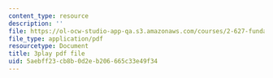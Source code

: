 ```yaml
---
content_type: resource
description: ''
file: https://ol-ocw-studio-app-qa.s3.amazonaws.com/courses/2-627-fundamentals-of-photovoltaics-fall-2013/5aebff23cb8b0d2eb206665c33e49f34_rhV4Wnz8g-U.pdf
file_type: application/pdf
resourcetype: Document
title: 3play pdf file
uid: 5aebff23-cb8b-0d2e-b206-665c33e49f34
---
```

